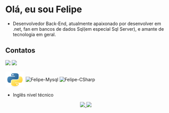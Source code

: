 # Olá, eu sou Felipe 

- Desenvolvedor Back-End, atualmente apaixonado por desenvolver em .net, fan em bancos de dados Sql(em especial Sql Server), e amante de tecnologia em geral.

## Contatos

<div> 
  <a href = "mailto:Felipeemanuelc12@gmail.com"><img src="https://img.shields.io/badge/-Gmail-%23333?style=for-the-badge&logo=gmail&logoColor=white" target="_blank"></a>
  <a href="https://www.linkedin.com/in/felipeecarvalho/" target="_blank"><img src="https://img.shields.io/badge/-LinkedIn-%230077B5?style=for-the-badge&logo=linkedin&logoColor=white" target="_blank"></a> 
</div>


<div style="display: inline_block"><br>
   <img align="center" alt="Felipe-Python" height="50" width="60" src="https://raw.githubusercontent.com/devicons/devicon/master/icons/python/python-original.svg">
   <img align="center" alt="Felipe-Mysql" height="50" width="60" src="https://img.shields.io/badge/MySQL-00000F?style=for-the-badge&logo=mysql&logoColor=white">
   <img align="center" alt="Felipe-CSharp" height="50" width="60" src="https://img.shields.io/badge/C%23-239120?style=for-the-badge&logo=c-sharp&logoColor=white" target="_blank">
</div>

- Inglês nivel técnico

<div align="center">
  <a href="https://github.com/FelipeECarvalho">
  <img height="180em" src="https://github-readme-stats.vercel.app/api?username=FelipeECarvalho&show_icons=true&theme=chartreuse-dark&include_all_commits=true&count_private=true"/>
  <img height="180em" src="https://github-readme-stats.vercel.app/api/top-langs/?username=FelipeECarvalho&layout=compact&langs_count=7&theme=chartreuse-dark"/>
</div>
  
  ##
 

